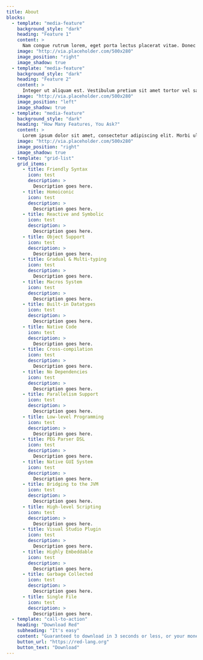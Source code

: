 ```yaml
---
title: About
blocks:
  - template: "media-feature"
    background_style: "dark"
    heading: "Feature 1"
    content: >
      Nam congue rutrum lorem, eget porta lectus placerat vitae. Donec faucibus lacus vitae est vestibulum, et pharetra sem accumsan. Fusce aliquam lectus at nulla varius efficitur. Donec in accumsan nisi. Etiam nec tempus ante, ac blandit nisl. Donec malesuada volutpat nisi, at consequat dui venenatis eget. Fusce dapibus nisi ut hendrerit lobortis. Etiam viverra faucibus nibh, nec vehicula tortor vulputate et.
    image: "http://via.placeholder.com/500x280"
    image_position: "right"
    image_shadow: true
  - template: "media-feature"
    background_style: "dark"
    heading: "Feature 2"
    content: >
      Integer ut aliquam est. Vestibulum pretium sit amet tortor vel sagittis. Mauris quis ex nisl. Nam vel interdum tortor. Aenean auctor metus erat, non congue nisi tempus at. Pellentesque convallis lacus nulla, nec ullamcorper velit pharetra eu. Suspendisse dapibus sit amet nisl gravida tincidunt. Ut id aliquam diam. Sed dui ex, tristique eu diam nec, tincidunt ullamcorper urna. Aliquam libero nulla, convallis nec mauris nec, euismod finibus ipsum.
    image: "http://via.placeholder.com/500x280"
    image_position: "left"
    image_shadow: true
  - template: "media-feature"
    background_style: "dark"
    heading: "How Many Features, You Ask?"
    content: >
      Lorem ipsum dolor sit amet, consectetur adipiscing elit. Morbi ultrices magna in vehicula imperdiet. Nunc pellentesque ligula et vehicula elementum. Suspendisse faucibus fringilla neque, ut lacinia erat pulvinar sit amet. Aliquam vel ex erat. Nulla ultrices tellus enim. Proin at tristique tortor. Nullam ut tellus eu ipsum tristique pretium dictum vitae ex. Suspendisse euismod finibus odio, vel aliquet lorem. Proin condimentum id tortor in eleifend. Suspendisse varius euismod viverra. Phasellus sit amet nisi eget nulla tincidunt euismod nec eget leo. Curabitur ornare quam mattis magna pharetra dapibus. Aliquam placerat diam eu erat lobortis laoreet. Nunc eleifend convallis neque non mollis. Curabitur condimentum diam ante, sed laoreet quam rutrum in.
    image: "http://via.placeholder.com/500x280"
    image_position: "right"
    image_shadow: true
  - template: "grid-list"
    grid_items:
      - title: Friendly Syntax
        icon: test
        description: >
          Description goes here.
      - title: Homoiconic
        icon: test
        description: >
          Description goes here.
      - title: Reactive and Symbolic
        icon: test
        description: >
          Description goes here.
      - title: Object Support
        icon: test
        description: >
          Description goes here.
      - title: Gradual & Multi-typing
        icon: test
        description: >
          Description goes here.
      - title: Macros System
        icon: test
        description: >
          Description goes here.
      - title: Built-in Datatypes
        icon: test
        description: >
          Description goes here.
      - title: Native Code
        icon: test
        description: >
          Description goes here.
      - title: Cross-compilation
        icon: test
        description: >
          Description goes here.
      - title: No Dependencies
        icon: test
        description: >
          Description goes here.
      - title: Parallelism Support
        icon: test
        description: >
          Description goes here.
      - title: Low-level Programming
        icon: test
        description: >
          Description goes here.
      - title: PEG Parser DSL
        icon: test
        description: >
          Description goes here.
      - title: Native GUI System
        icon: test
        description: >
          Description goes here.
      - title: Bridging to the JVM
        icon: test
        description: >
          Description goes here.
      - title: High-level Scripting
        icon: test
        description: >
          Description goes here.
      - title: Visual Studio Plugin
        icon: test
        description: >
          Description goes here.
      - title: Highly Embeddable
        icon: test
        description: >
          Description goes here.
      - title: Garbage Collected
        icon: test
        description: >
          Description goes here.
      - title: Single File
        icon: test
        description: >
          Description goes here.
  - template: "call-to-action"
    heading: "Download Red"
    subheading: "It's easy"
    content: "Guaranteed to download in 3 seconds or less, or your money back."
    button_url: "https://red-lang.org"
    button_text: "Download"
---
```

